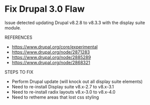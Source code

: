 # Fix Drupal 3.0 Flaw

Issue detected updating Drupal v8.2.8 to v8.3.3 with the display suite module. 

REFERENCES

* https://www.drupal.org/core/experimental
* https://www.drupal.org/node/2871283
* https://www.drupal.org/node/2885289
* https://www.drupal.org/node/2868321

STEPS TO FIX

* Perform Drupal update (will knock out all display suite elements)
* Need to re-install Display suite v8.x-2.7 to v8.x-3.1
* Need to re-install radix layouts v8.x-3.0 to v8.x-4.0
* Need to retheme areas that lost css styling
